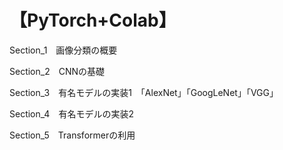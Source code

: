 # 【PyTorch+Colab】
Section_1　画像分類の概要

Section_2　CNNの基礎

Section_3　有名モデルの実装1　「AlexNet」「GoogLeNet」「VGG」　

Section_4　有名モデルの実装2

Section_5　Transformerの利用
